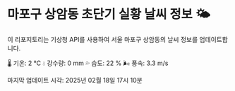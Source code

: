 
# 마포구 상암동 초단기 실황 날씨 정보 🌤️

이 리포지토리는 기상청 API를 사용하여 서울 마포구 상암동의 날씨 정보를 업데이트합니다. 

🌡️ 기온: 2 ℃
💧 강수량: 0 mm
💦 습도: 22 %
🌬️ 풍속: 3.3 m/s

마지막 업데이트 시각: 2025년 02월 18일 17시 10분    
